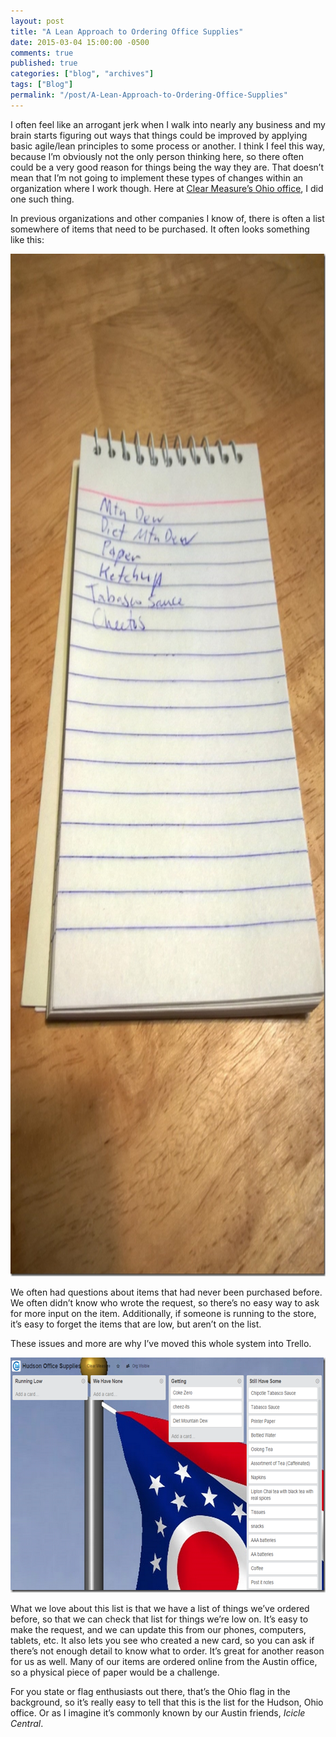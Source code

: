 ```yaml
---
layout: post
title: "A Lean Approach to Ordering Office Supplies"
date: 2015-03-04 15:00:00 -0500
comments: true
published: true
categories: ["blog", "archives"]
tags: ["Blog"]
permalink: "/post/A-Lean-Approach-to-Ordering-Office-Supplies"
---
```

<!-- more -->



<p>I often feel like an arrogant jerk when I walk into nearly any business and my brain starts figuring out ways that things could be improved by applying basic agile/lean principles to some process or another. I think I feel this way, because I’m obviously not the only person thinking here, so there often could be a very good reason for things being the way they are. That doesn’t mean that I’m not going to implement these types of changes within an organization where I work though. Here at <a href="http://brendan.enrick.com/post/I-Joined-Clear-Measure" target="_blank">Clear Measure’s Ohio office</a>, I did one such thing. </p> <p>In previous organizations and other companies I know of, there is often a list somewhere of items that need to be purchased. It often looks something like this:</p> <p><img title="Spiral Shopping List" style="border-left-width: 0px; border-right-width: 0px; border-bottom-width: 0px; display: inline; border-top-width: 0px" border="0" alt="Spiral Shopping List" src="/images/files/WP_20150303_21_32_40_Pro.jpg" width="922" height="1636"> </p> <p>We often had questions about items that had never been purchased before. We often didn’t know who wrote the request, so there’s no easy way to ask for more input on the item. Additionally, if someone is running to the store, it’s easy to forget the items that are low, but aren’t on the list.</p> <p>These issues and more are why I’ve moved this whole system into Trello.</p> <p><a href="/images/files/Clear_Measure_Ohio_Office_Supplies_List.png"><img title="Clear Measure Ohio Office Supplies List" style="border-left-width: 0px; border-right-width: 0px; border-bottom-width: 0px; display: inline; border-top-width: 0px" border="0" alt="Clear Measure Ohio Office Supplies List" src="/images/files/Clear_Measure_Ohio_Office_Supplies_List_thumb.png" width="644" height="376"></a> </p> <p>What we love about this list is that we have a list of things we’ve ordered before, so that we can check that list for things we’re low on. It’s easy to make the request, and we can update this from our phones, computers, tablets, etc. It also lets you see who created a new card, so you can ask if there’s not enough detail to know what to order. It’s great for another reason for us as well. Many of our items are ordered online from the Austin office, so a physical piece of paper would be a challenge. </p> <p>For you state or flag enthusiasts out there, that’s the Ohio flag in the background, so it’s really easy to tell that this is the list for the Hudson, Ohio office. Or as I imagine it’s commonly known by our Austin friends, <em>Icicle Central</em>.</p>
